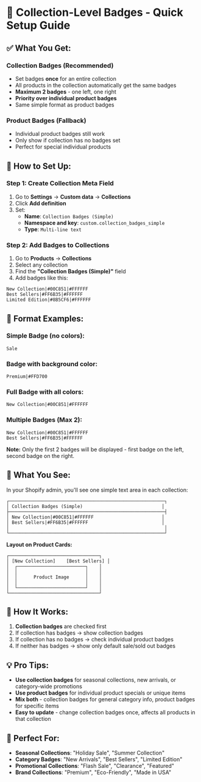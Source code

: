 # 🎯 Collection-Level Badges - Quick Setup Guide

## ✅ **What You Get:**

### **Collection Badges (Recommended)**
- Set badges **once** for an entire collection
- All products in the collection automatically get the same badges
- **Maximum 2 badges** - one left, one right
- **Priority over individual product badges**
- Same simple format as product badges

### **Product Badges (Fallback)**
- Individual product badges still work
- Only show if collection has no badges set
- Perfect for special individual products

## 🚀 **How to Set Up:**

### **Step 1: Create Collection Meta Field**
1. Go to **Settings** → **Custom data** → **Collections**
2. Click **Add definition**
3. Set:
   - **Name**: `Collection Badges (Simple)`
   - **Namespace and key**: `custom.collection_badges_simple`
   - **Type**: `Multi-line text`

### **Step 2: Add Badges to Collections**
1. Go to **Products** → **Collections**
2. Select any collection
3. Find the **"Collection Badges (Simple)"** field
4. Add badges like this:

```
New Collection|#00C851|#FFFFFF
Best Sellers|#FF6B35|#FFFFFF
Limited Edition|#8B5CF6|#FFFFFF
```

## 📝 **Format Examples:**

### **Simple Badge (no colors):**
```
Sale
```

### **Badge with background color:**
```
Premium|#FFD700
```

### **Full Badge with all colors:**
```
New Collection|#00C851|#FFFFFF
```

### **Multiple Badges (Max 2):**
```
New Collection|#00C851|#FFFFFF
Best Sellers|#FF6B35|#FFFFFF
```

**Note:** Only the first 2 badges will be displayed - first badge on the left, second badge on the right.

## 🎨 **What You See:**

In your Shopify admin, you'll see one simple text area in each collection:

```
┌─────────────────────────────────────────────────────────┐
│ Collection Badges (Simple)                             │
├─────────────────────────────────────────────────────────┤
│ New Collection|#00C851|#FFFFFF                         │
│ Best Sellers|#FF6B35|#FFFFFF                           │
│                                                         │
└─────────────────────────────────────────────────────────┘
```

**Layout on Product Cards:**
```
┌─────────────────────────────────┐
│ [New Collection]    [Best Sellers] │
│  ┌─────────────────────────┐    │
│  │                         │    │
│  │      Product Image      │    │
│  │                         │    │
│  └─────────────────────────┘    │
└─────────────────────────────────┘
```

## 🔄 **How It Works:**

1. **Collection badges** are checked first
2. If collection has badges → show collection badges
3. If collection has no badges → check individual product badges
4. If neither has badges → show only default sale/sold out badges

## 💡 **Pro Tips:**

- **Use collection badges** for seasonal collections, new arrivals, or category-wide promotions
- **Use product badges** for individual product specials or unique items
- **Mix both** - collection badges for general category info, product badges for specific items
- **Easy to update** - change collection badges once, affects all products in that collection

## 🎯 **Perfect For:**

- **Seasonal Collections**: "Holiday Sale", "Summer Collection"
- **Category Badges**: "New Arrivals", "Best Sellers", "Limited Edition"
- **Promotional Collections**: "Flash Sale", "Clearance", "Featured"
- **Brand Collections**: "Premium", "Eco-Friendly", "Made in USA"
